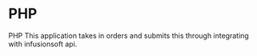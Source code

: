 # PHP
PHP
This application takes in orders and submits this through integrating with infusionsoft api.
